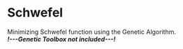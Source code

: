 # Schwefel
Minimizing Schwefel function using the Genetic Algorithm.  
**_!---Genetic Toolbox not included---!_**
